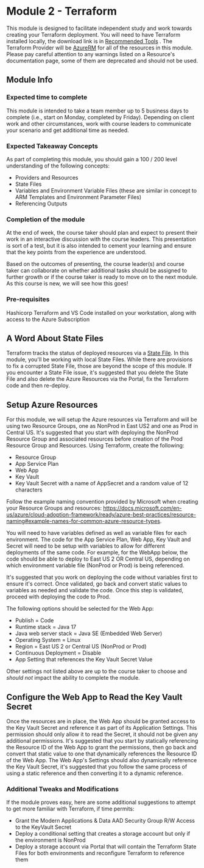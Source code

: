 # Module 2 - Terraform

This module is designed to facilitate independent study and work towards creating your Terraform deployment. You will need to have Terraform installed locally, the download link is in [Recommended Tools](https://github.com/CoreBTS/devops-primer/blob/main/course-material/recommended-tools.md) . The Terraform Provider will be [AzureRM](https://registry.terraform.io/providers/hashicorp/azurerm/latest/docs) for all of the resources in this module.  Please pay careful attention to any warnings listed on a Resource's documentation page, some of them are deprecated and should not be used.

## Module Info

### Expected time to complete

This module is intended to take a team member up to 5 business days to complete (i.e., start on Monday, completed by Friday). Depending on client work and other circumstances, work with course leaders to communicate your scenario and get additional time as needed.

### Expected Takeaway Concepts

As part of completing this module, you should gain a 100 / 200 level understanding of the following concepts:

- Providers and Resources
- State Files
- Variables and Environment Variable Files (these are similar in concept to ARM Templates and Environment Parameter Files)
- Referencing Outputs

### Completion of the module

At the end of week, the course taker should plan and expect to present their work in an interactive discussion with the course leaders. This presentation is sort of a test, but it is also intended to cement your learning and ensure that the key points from the experience are understood.

Based on the outcomes of presenting, the course leader(s) and course taker can collaborate on whether additional tasks should be assigned to further growth or if the course taker is ready to move on to the next module. As this course is new, we will see how this goes!

### Pre-requisites

Hashicorp Terraform and VS Code installed on your workstation, along with access to the Azure Subscription

## A Word About State Files

Terraform tracks the status of deployed resources via a [State File](https://www.terraform.io/language/state).  In this module, you'll be working with local State Files.  While there are provisions to fix a corrupted State File, those are beyond the scope of this module.  If you encounter a State File issue, it's suggested that you delete the State File and also delete the Azure Resources via the Portal, fix the Terraform code and then re-deploy.

## Setup Azure Resources

For this module, we will setup the Azure resources via Terraform and will be using two Resource Groups, one as NonProd in East US2 and one as Prod in Central US.  It's suggested that you start with deploying the NonProd Resource Group and associated resources before creation of the Prod Resource Group and Resources.  Using Terraform, create the following:

- Resource Group
- App Service Plan
- Web App
- Key Vault
- Key Vault Secret with a name of AppSecret and a random value of 12 characters

Follow the example naming convention provided by Microsoft when creating your Resource Groups and resources: https://docs.microsoft.com/en-us/azure/cloud-adoption-framework/ready/azure-best-practices/resource-naming#example-names-for-common-azure-resource-types.

You will need to have variables defined as well as variable files for each environment.  The code for the App Service Plan, Web App, Key Vault and Secret will need to be setup with variables to allow for different deployments of the same code.  For example, for the WebApp below, the code should be able to deploy to East US 2 OR Central US, depending on which environment variable file (NonProd or Prod) is being referenced.

It's suggested that you work on deploying the code without variables first to ensure it's correct.  Once validated, go back and convert static values to variables as needed and validate the code.  Once this step is validated, proceed with deploying the code to Prod.

The following options should be selected for the Web App:

- Publish = Code
- Runtime stack = Java 17
- Java web server stack = Java SE (Embedded Web Server)
- Operating System = Linux
- Region = East US 2 or Central US (NonProd or Prod)
- Continuous Deployment = Disable
- App Setting that references the Key Vault Secret Value

Other settings not listed above are up to the course taker to choose and _should not_ impact the ability to complete the module.

## Configure the Web App to Read the Key Vault Secret

Once the resources are in place, the Web App should be granted access to the Key Vault Secret and reference it as part of its Application Settings.  This permission should only allow it to read the Secret, it should not be given any additional permissions.  It's suggested that you start by statically referencing the Resource ID of the Web App to grant the permissions, then go back and convert that static value to one that dynamically references the Resource ID of the Web App.  The Web App's Settings should also dynamically reference the Key Vault Secret, it's suggested that you follow the same process of using a static reference and then converting it to a dynamic reference.

### Additional Tweaks and Modifications

If the module proves easy, here are some additional suggestions to attempt to get more familiar with Terraform, if time permits:

- Grant the Modern Applications & Data AAD Security Group R/W Access to the KeyVault Secret
- Deploy a conditional setting that creates a storage account but only if the environment is NonProd
- Deploy a storage account via Portal that will contain the Terraform State Files for both environments and reconfigure Terraform to reference them
